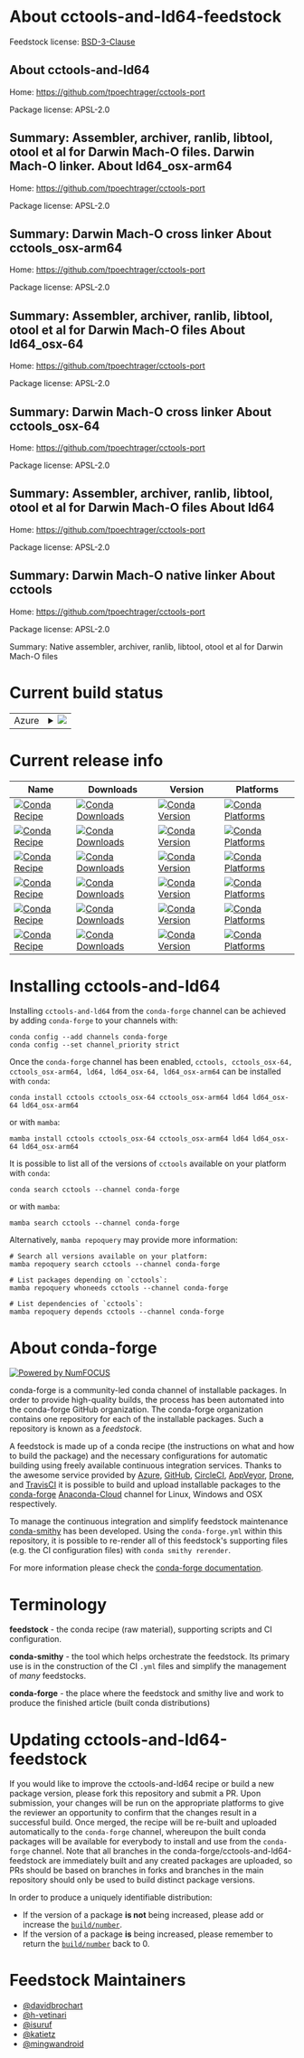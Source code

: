 About cctools-and-ld64-feedstock
================================

Feedstock license: [BSD-3-Clause](https://github.com/conda-forge/cctools-and-ld64-feedstock/blob/main/LICENSE.txt)

About cctools-and-ld64
----------------------

Home: https://github.com/tpoechtrager/cctools-port

Package license: APSL-2.0

Summary: Assembler, archiver, ranlib, libtool, otool et al for Darwin Mach-O files. Darwin Mach-O linker.
About ld64_osx-arm64
--------------------

Home: https://github.com/tpoechtrager/cctools-port

Package license: APSL-2.0

Summary: Darwin Mach-O cross linker
About cctools_osx-arm64
-----------------------

Home: https://github.com/tpoechtrager/cctools-port

Package license: APSL-2.0

Summary: Assembler, archiver, ranlib, libtool, otool et al for Darwin Mach-O files
About ld64_osx-64
-----------------

Home: https://github.com/tpoechtrager/cctools-port

Package license: APSL-2.0

Summary: Darwin Mach-O cross linker
About cctools_osx-64
--------------------

Home: https://github.com/tpoechtrager/cctools-port

Package license: APSL-2.0

Summary: Assembler, archiver, ranlib, libtool, otool et al for Darwin Mach-O files
About ld64
----------

Home: https://github.com/tpoechtrager/cctools-port

Package license: APSL-2.0

Summary: Darwin Mach-O native linker
About cctools
-------------

Home: https://github.com/tpoechtrager/cctools-port

Package license: APSL-2.0

Summary: Native assembler, archiver, ranlib, libtool, otool et al for Darwin Mach-O files

Current build status
====================


<table>
    
  <tr>
    <td>Azure</td>
    <td>
      <details>
        <summary>
          <a href="https://dev.azure.com/conda-forge/feedstock-builds/_build/latest?definitionId=7875&branchName=main">
            <img src="https://dev.azure.com/conda-forge/feedstock-builds/_apis/build/status/cctools-and-ld64-feedstock?branchName=main">
          </a>
        </summary>
        <table>
          <thead><tr><th>Variant</th><th>Status</th></tr></thead>
          <tbody><tr>
              <td>linux_64_channel_targetsconda-forge_llvm_rccross_platformosx-64llvm_version16.0macos_machinex86_64-apple-darwin13.4.0</td>
              <td>
                <a href="https://dev.azure.com/conda-forge/feedstock-builds/_build/latest?definitionId=7875&branchName=main">
                  <img src="https://dev.azure.com/conda-forge/feedstock-builds/_apis/build/status/cctools-and-ld64-feedstock?branchName=main&jobName=linux&configuration=linux%20linux_64_channel_targetsconda-forge_llvm_rccross_platformosx-64llvm_version16.0macos_machinex86_64-apple-darwin13.4.0" alt="variant">
                </a>
              </td>
            </tr><tr>
              <td>linux_64_channel_targetsconda-forge_llvm_rccross_platformosx-arm64llvm_version16.0macos_machinearm64-apple-darwin20.0.0</td>
              <td>
                <a href="https://dev.azure.com/conda-forge/feedstock-builds/_build/latest?definitionId=7875&branchName=main">
                  <img src="https://dev.azure.com/conda-forge/feedstock-builds/_apis/build/status/cctools-and-ld64-feedstock?branchName=main&jobName=linux&configuration=linux%20linux_64_channel_targetsconda-forge_llvm_rccross_platformosx-arm64llvm_version16.0macos_machinearm64-apple-darwin20.0.0" alt="variant">
                </a>
              </td>
            </tr><tr>
              <td>linux_64_channel_targetsconda-forge_maincross_platformosx-64llvm_version14.0macos_machinex86_64-apple-darwin13.4.0</td>
              <td>
                <a href="https://dev.azure.com/conda-forge/feedstock-builds/_build/latest?definitionId=7875&branchName=main">
                  <img src="https://dev.azure.com/conda-forge/feedstock-builds/_apis/build/status/cctools-and-ld64-feedstock?branchName=main&jobName=linux&configuration=linux%20linux_64_channel_targetsconda-forge_maincross_platformosx-64llvm_version14.0macos_machinex86_64-apple-darwin13.4.0" alt="variant">
                </a>
              </td>
            </tr><tr>
              <td>linux_64_channel_targetsconda-forge_maincross_platformosx-64llvm_version15.0macos_machinex86_64-apple-darwin13.4.0</td>
              <td>
                <a href="https://dev.azure.com/conda-forge/feedstock-builds/_build/latest?definitionId=7875&branchName=main">
                  <img src="https://dev.azure.com/conda-forge/feedstock-builds/_apis/build/status/cctools-and-ld64-feedstock?branchName=main&jobName=linux&configuration=linux%20linux_64_channel_targetsconda-forge_maincross_platformosx-64llvm_version15.0macos_machinex86_64-apple-darwin13.4.0" alt="variant">
                </a>
              </td>
            </tr><tr>
              <td>linux_64_channel_targetsconda-forge_maincross_platformosx-arm64llvm_version14.0macos_machinearm64-apple-darwin20.0.0</td>
              <td>
                <a href="https://dev.azure.com/conda-forge/feedstock-builds/_build/latest?definitionId=7875&branchName=main">
                  <img src="https://dev.azure.com/conda-forge/feedstock-builds/_apis/build/status/cctools-and-ld64-feedstock?branchName=main&jobName=linux&configuration=linux%20linux_64_channel_targetsconda-forge_maincross_platformosx-arm64llvm_version14.0macos_machinearm64-apple-darwin20.0.0" alt="variant">
                </a>
              </td>
            </tr><tr>
              <td>linux_64_channel_targetsconda-forge_maincross_platformosx-arm64llvm_version15.0macos_machinearm64-apple-darwin20.0.0</td>
              <td>
                <a href="https://dev.azure.com/conda-forge/feedstock-builds/_build/latest?definitionId=7875&branchName=main">
                  <img src="https://dev.azure.com/conda-forge/feedstock-builds/_apis/build/status/cctools-and-ld64-feedstock?branchName=main&jobName=linux&configuration=linux%20linux_64_channel_targetsconda-forge_maincross_platformosx-arm64llvm_version15.0macos_machinearm64-apple-darwin20.0.0" alt="variant">
                </a>
              </td>
            </tr><tr>
              <td>osx_64_channel_targetsconda-forge_llvm_rccross_platformosx-64llvm_version16.0macos_machinex86_64-apple-darwin13.4.0</td>
              <td>
                <a href="https://dev.azure.com/conda-forge/feedstock-builds/_build/latest?definitionId=7875&branchName=main">
                  <img src="https://dev.azure.com/conda-forge/feedstock-builds/_apis/build/status/cctools-and-ld64-feedstock?branchName=main&jobName=osx&configuration=osx%20osx_64_channel_targetsconda-forge_llvm_rccross_platformosx-64llvm_version16.0macos_machinex86_64-apple-darwin13.4.0" alt="variant">
                </a>
              </td>
            </tr><tr>
              <td>osx_64_channel_targetsconda-forge_llvm_rccross_platformosx-arm64llvm_version16.0macos_machinearm64-apple-darwin20.0.0</td>
              <td>
                <a href="https://dev.azure.com/conda-forge/feedstock-builds/_build/latest?definitionId=7875&branchName=main">
                  <img src="https://dev.azure.com/conda-forge/feedstock-builds/_apis/build/status/cctools-and-ld64-feedstock?branchName=main&jobName=osx&configuration=osx%20osx_64_channel_targetsconda-forge_llvm_rccross_platformosx-arm64llvm_version16.0macos_machinearm64-apple-darwin20.0.0" alt="variant">
                </a>
              </td>
            </tr><tr>
              <td>osx_64_channel_targetsconda-forge_maincross_platformosx-64llvm_version14.0macos_machinex86_64-apple-darwin13.4.0</td>
              <td>
                <a href="https://dev.azure.com/conda-forge/feedstock-builds/_build/latest?definitionId=7875&branchName=main">
                  <img src="https://dev.azure.com/conda-forge/feedstock-builds/_apis/build/status/cctools-and-ld64-feedstock?branchName=main&jobName=osx&configuration=osx%20osx_64_channel_targetsconda-forge_maincross_platformosx-64llvm_version14.0macos_machinex86_64-apple-darwin13.4.0" alt="variant">
                </a>
              </td>
            </tr><tr>
              <td>osx_64_channel_targetsconda-forge_maincross_platformosx-64llvm_version15.0macos_machinex86_64-apple-darwin13.4.0</td>
              <td>
                <a href="https://dev.azure.com/conda-forge/feedstock-builds/_build/latest?definitionId=7875&branchName=main">
                  <img src="https://dev.azure.com/conda-forge/feedstock-builds/_apis/build/status/cctools-and-ld64-feedstock?branchName=main&jobName=osx&configuration=osx%20osx_64_channel_targetsconda-forge_maincross_platformosx-64llvm_version15.0macos_machinex86_64-apple-darwin13.4.0" alt="variant">
                </a>
              </td>
            </tr><tr>
              <td>osx_64_channel_targetsconda-forge_maincross_platformosx-arm64llvm_version14.0macos_machinearm64-apple-darwin20.0.0</td>
              <td>
                <a href="https://dev.azure.com/conda-forge/feedstock-builds/_build/latest?definitionId=7875&branchName=main">
                  <img src="https://dev.azure.com/conda-forge/feedstock-builds/_apis/build/status/cctools-and-ld64-feedstock?branchName=main&jobName=osx&configuration=osx%20osx_64_channel_targetsconda-forge_maincross_platformosx-arm64llvm_version14.0macos_machinearm64-apple-darwin20.0.0" alt="variant">
                </a>
              </td>
            </tr><tr>
              <td>osx_64_channel_targetsconda-forge_maincross_platformosx-arm64llvm_version15.0macos_machinearm64-apple-darwin20.0.0</td>
              <td>
                <a href="https://dev.azure.com/conda-forge/feedstock-builds/_build/latest?definitionId=7875&branchName=main">
                  <img src="https://dev.azure.com/conda-forge/feedstock-builds/_apis/build/status/cctools-and-ld64-feedstock?branchName=main&jobName=osx&configuration=osx%20osx_64_channel_targetsconda-forge_maincross_platformosx-arm64llvm_version15.0macos_machinearm64-apple-darwin20.0.0" alt="variant">
                </a>
              </td>
            </tr><tr>
              <td>osx_arm64_channel_targetsconda-forge_llvm_rccross_platformosx-64llvm_version16.0macos_machinex86_64-apple-darwin13.4.0</td>
              <td>
                <a href="https://dev.azure.com/conda-forge/feedstock-builds/_build/latest?definitionId=7875&branchName=main">
                  <img src="https://dev.azure.com/conda-forge/feedstock-builds/_apis/build/status/cctools-and-ld64-feedstock?branchName=main&jobName=osx&configuration=osx%20osx_arm64_channel_targetsconda-forge_llvm_rccross_platformosx-64llvm_version16.0macos_machinex86_64-apple-darwin13.4.0" alt="variant">
                </a>
              </td>
            </tr><tr>
              <td>osx_arm64_channel_targetsconda-forge_llvm_rccross_platformosx-arm64llvm_version16.0macos_machinearm64-apple-darwin20.0.0</td>
              <td>
                <a href="https://dev.azure.com/conda-forge/feedstock-builds/_build/latest?definitionId=7875&branchName=main">
                  <img src="https://dev.azure.com/conda-forge/feedstock-builds/_apis/build/status/cctools-and-ld64-feedstock?branchName=main&jobName=osx&configuration=osx%20osx_arm64_channel_targetsconda-forge_llvm_rccross_platformosx-arm64llvm_version16.0macos_machinearm64-apple-darwin20.0.0" alt="variant">
                </a>
              </td>
            </tr><tr>
              <td>osx_arm64_channel_targetsconda-forge_maincross_platformosx-64llvm_version14.0macos_machinex86_64-apple-darwin13.4.0</td>
              <td>
                <a href="https://dev.azure.com/conda-forge/feedstock-builds/_build/latest?definitionId=7875&branchName=main">
                  <img src="https://dev.azure.com/conda-forge/feedstock-builds/_apis/build/status/cctools-and-ld64-feedstock?branchName=main&jobName=osx&configuration=osx%20osx_arm64_channel_targetsconda-forge_maincross_platformosx-64llvm_version14.0macos_machinex86_64-apple-darwin13.4.0" alt="variant">
                </a>
              </td>
            </tr><tr>
              <td>osx_arm64_channel_targetsconda-forge_maincross_platformosx-64llvm_version15.0macos_machinex86_64-apple-darwin13.4.0</td>
              <td>
                <a href="https://dev.azure.com/conda-forge/feedstock-builds/_build/latest?definitionId=7875&branchName=main">
                  <img src="https://dev.azure.com/conda-forge/feedstock-builds/_apis/build/status/cctools-and-ld64-feedstock?branchName=main&jobName=osx&configuration=osx%20osx_arm64_channel_targetsconda-forge_maincross_platformosx-64llvm_version15.0macos_machinex86_64-apple-darwin13.4.0" alt="variant">
                </a>
              </td>
            </tr><tr>
              <td>osx_arm64_channel_targetsconda-forge_maincross_platformosx-arm64llvm_version14.0macos_machinearm64-apple-darwin20.0.0</td>
              <td>
                <a href="https://dev.azure.com/conda-forge/feedstock-builds/_build/latest?definitionId=7875&branchName=main">
                  <img src="https://dev.azure.com/conda-forge/feedstock-builds/_apis/build/status/cctools-and-ld64-feedstock?branchName=main&jobName=osx&configuration=osx%20osx_arm64_channel_targetsconda-forge_maincross_platformosx-arm64llvm_version14.0macos_machinearm64-apple-darwin20.0.0" alt="variant">
                </a>
              </td>
            </tr><tr>
              <td>osx_arm64_channel_targetsconda-forge_maincross_platformosx-arm64llvm_version15.0macos_machinearm64-apple-darwin20.0.0</td>
              <td>
                <a href="https://dev.azure.com/conda-forge/feedstock-builds/_build/latest?definitionId=7875&branchName=main">
                  <img src="https://dev.azure.com/conda-forge/feedstock-builds/_apis/build/status/cctools-and-ld64-feedstock?branchName=main&jobName=osx&configuration=osx%20osx_arm64_channel_targetsconda-forge_maincross_platformosx-arm64llvm_version15.0macos_machinearm64-apple-darwin20.0.0" alt="variant">
                </a>
              </td>
            </tr>
          </tbody>
        </table>
      </details>
    </td>
  </tr>
</table>

Current release info
====================

| Name | Downloads | Version | Platforms |
| --- | --- | --- | --- |
| [![Conda Recipe](https://img.shields.io/badge/recipe-cctools-green.svg)](https://anaconda.org/conda-forge/cctools) | [![Conda Downloads](https://img.shields.io/conda/dn/conda-forge/cctools.svg)](https://anaconda.org/conda-forge/cctools) | [![Conda Version](https://img.shields.io/conda/vn/conda-forge/cctools.svg)](https://anaconda.org/conda-forge/cctools) | [![Conda Platforms](https://img.shields.io/conda/pn/conda-forge/cctools.svg)](https://anaconda.org/conda-forge/cctools) |
| [![Conda Recipe](https://img.shields.io/badge/recipe-cctools_osx--64-green.svg)](https://anaconda.org/conda-forge/cctools_osx-64) | [![Conda Downloads](https://img.shields.io/conda/dn/conda-forge/cctools_osx-64.svg)](https://anaconda.org/conda-forge/cctools_osx-64) | [![Conda Version](https://img.shields.io/conda/vn/conda-forge/cctools_osx-64.svg)](https://anaconda.org/conda-forge/cctools_osx-64) | [![Conda Platforms](https://img.shields.io/conda/pn/conda-forge/cctools_osx-64.svg)](https://anaconda.org/conda-forge/cctools_osx-64) |
| [![Conda Recipe](https://img.shields.io/badge/recipe-cctools_osx--arm64-green.svg)](https://anaconda.org/conda-forge/cctools_osx-arm64) | [![Conda Downloads](https://img.shields.io/conda/dn/conda-forge/cctools_osx-arm64.svg)](https://anaconda.org/conda-forge/cctools_osx-arm64) | [![Conda Version](https://img.shields.io/conda/vn/conda-forge/cctools_osx-arm64.svg)](https://anaconda.org/conda-forge/cctools_osx-arm64) | [![Conda Platforms](https://img.shields.io/conda/pn/conda-forge/cctools_osx-arm64.svg)](https://anaconda.org/conda-forge/cctools_osx-arm64) |
| [![Conda Recipe](https://img.shields.io/badge/recipe-ld64-green.svg)](https://anaconda.org/conda-forge/ld64) | [![Conda Downloads](https://img.shields.io/conda/dn/conda-forge/ld64.svg)](https://anaconda.org/conda-forge/ld64) | [![Conda Version](https://img.shields.io/conda/vn/conda-forge/ld64.svg)](https://anaconda.org/conda-forge/ld64) | [![Conda Platforms](https://img.shields.io/conda/pn/conda-forge/ld64.svg)](https://anaconda.org/conda-forge/ld64) |
| [![Conda Recipe](https://img.shields.io/badge/recipe-ld64_osx--64-green.svg)](https://anaconda.org/conda-forge/ld64_osx-64) | [![Conda Downloads](https://img.shields.io/conda/dn/conda-forge/ld64_osx-64.svg)](https://anaconda.org/conda-forge/ld64_osx-64) | [![Conda Version](https://img.shields.io/conda/vn/conda-forge/ld64_osx-64.svg)](https://anaconda.org/conda-forge/ld64_osx-64) | [![Conda Platforms](https://img.shields.io/conda/pn/conda-forge/ld64_osx-64.svg)](https://anaconda.org/conda-forge/ld64_osx-64) |
| [![Conda Recipe](https://img.shields.io/badge/recipe-ld64_osx--arm64-green.svg)](https://anaconda.org/conda-forge/ld64_osx-arm64) | [![Conda Downloads](https://img.shields.io/conda/dn/conda-forge/ld64_osx-arm64.svg)](https://anaconda.org/conda-forge/ld64_osx-arm64) | [![Conda Version](https://img.shields.io/conda/vn/conda-forge/ld64_osx-arm64.svg)](https://anaconda.org/conda-forge/ld64_osx-arm64) | [![Conda Platforms](https://img.shields.io/conda/pn/conda-forge/ld64_osx-arm64.svg)](https://anaconda.org/conda-forge/ld64_osx-arm64) |

Installing cctools-and-ld64
===========================

Installing `cctools-and-ld64` from the `conda-forge` channel can be achieved by adding `conda-forge` to your channels with:

```
conda config --add channels conda-forge
conda config --set channel_priority strict
```

Once the `conda-forge` channel has been enabled, `cctools, cctools_osx-64, cctools_osx-arm64, ld64, ld64_osx-64, ld64_osx-arm64` can be installed with `conda`:

```
conda install cctools cctools_osx-64 cctools_osx-arm64 ld64 ld64_osx-64 ld64_osx-arm64
```

or with `mamba`:

```
mamba install cctools cctools_osx-64 cctools_osx-arm64 ld64 ld64_osx-64 ld64_osx-arm64
```

It is possible to list all of the versions of `cctools` available on your platform with `conda`:

```
conda search cctools --channel conda-forge
```

or with `mamba`:

```
mamba search cctools --channel conda-forge
```

Alternatively, `mamba repoquery` may provide more information:

```
# Search all versions available on your platform:
mamba repoquery search cctools --channel conda-forge

# List packages depending on `cctools`:
mamba repoquery whoneeds cctools --channel conda-forge

# List dependencies of `cctools`:
mamba repoquery depends cctools --channel conda-forge
```


About conda-forge
=================

[![Powered by
NumFOCUS](https://img.shields.io/badge/powered%20by-NumFOCUS-orange.svg?style=flat&colorA=E1523D&colorB=007D8A)](https://numfocus.org)

conda-forge is a community-led conda channel of installable packages.
In order to provide high-quality builds, the process has been automated into the
conda-forge GitHub organization. The conda-forge organization contains one repository
for each of the installable packages. Such a repository is known as a *feedstock*.

A feedstock is made up of a conda recipe (the instructions on what and how to build
the package) and the necessary configurations for automatic building using freely
available continuous integration services. Thanks to the awesome service provided by
[Azure](https://azure.microsoft.com/en-us/services/devops/), [GitHub](https://github.com/),
[CircleCI](https://circleci.com/), [AppVeyor](https://www.appveyor.com/),
[Drone](https://cloud.drone.io/welcome), and [TravisCI](https://travis-ci.com/)
it is possible to build and upload installable packages to the
[conda-forge](https://anaconda.org/conda-forge) [Anaconda-Cloud](https://anaconda.org/)
channel for Linux, Windows and OSX respectively.

To manage the continuous integration and simplify feedstock maintenance
[conda-smithy](https://github.com/conda-forge/conda-smithy) has been developed.
Using the ``conda-forge.yml`` within this repository, it is possible to re-render all of
this feedstock's supporting files (e.g. the CI configuration files) with ``conda smithy rerender``.

For more information please check the [conda-forge documentation](https://conda-forge.org/docs/).

Terminology
===========

**feedstock** - the conda recipe (raw material), supporting scripts and CI configuration.

**conda-smithy** - the tool which helps orchestrate the feedstock.
                   Its primary use is in the construction of the CI ``.yml`` files
                   and simplify the management of *many* feedstocks.

**conda-forge** - the place where the feedstock and smithy live and work to
                  produce the finished article (built conda distributions)


Updating cctools-and-ld64-feedstock
===================================

If you would like to improve the cctools-and-ld64 recipe or build a new
package version, please fork this repository and submit a PR. Upon submission,
your changes will be run on the appropriate platforms to give the reviewer an
opportunity to confirm that the changes result in a successful build. Once
merged, the recipe will be re-built and uploaded automatically to the
`conda-forge` channel, whereupon the built conda packages will be available for
everybody to install and use from the `conda-forge` channel.
Note that all branches in the conda-forge/cctools-and-ld64-feedstock are
immediately built and any created packages are uploaded, so PRs should be based
on branches in forks and branches in the main repository should only be used to
build distinct package versions.

In order to produce a uniquely identifiable distribution:
 * If the version of a package **is not** being increased, please add or increase
   the [``build/number``](https://docs.conda.io/projects/conda-build/en/latest/resources/define-metadata.html#build-number-and-string).
 * If the version of a package **is** being increased, please remember to return
   the [``build/number``](https://docs.conda.io/projects/conda-build/en/latest/resources/define-metadata.html#build-number-and-string)
   back to 0.

Feedstock Maintainers
=====================

* [@davidbrochart](https://github.com/davidbrochart/)
* [@h-vetinari](https://github.com/h-vetinari/)
* [@isuruf](https://github.com/isuruf/)
* [@katietz](https://github.com/katietz/)
* [@mingwandroid](https://github.com/mingwandroid/)

